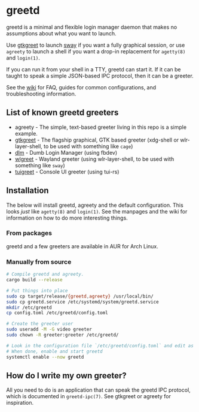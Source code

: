 # greetd

greetd is a minimal and flexible login manager daemon that makes no assumptions about what you want to launch.

Use [gtkgreet](https://git.sr.ht/~kennylevinsen/gtkgreet) to launch [sway](https://github.com/swaywm/sway) if you want a fully graphical session, or use `agreety` to launch a shell if you want a drop-in replacement for `agetty(8)` and `login(1)`.

If you can run it from your shell in a TTY, greetd can start it. If it can be taught to speak a simple JSON-based IPC protocol, then it can be a greeter.

See the [wiki](https://man.sr.ht/~kennylevinsen/greetd) for FAQ, guides for common configurations, and troubleshooting information.

## List of known greetd greeters

- agreety - The simple, text-based greeter living in this repo is a simple example.
- [gtkgreet](https://git.sr.ht/~kennylevinsen/gtkgreet) - The flagship graphical, GTK based greeter (xdg-shell or wlr-layer-shell, to be used with something like `cage`)
- [dlm](https://git.sr.ht/~kennylevinsen/dlm) - Dumb Login Manager (using fbdev)
- [wlgreet](https://git.sr.ht/~kennylevinsen/wlgreet) - Wayland greeter (using wlr-layer-shell, to be used with something like `sway`)
- [tuigreet](https://github.com/apognu/tuigreet) - Console UI greeter (using tui-rs)

## Installation

The below will install greetd, agreety and the default configuration. This looks *just* like `agetty(8)` and `login(1)`. See the manpages and the wiki for information on how to do more interesting things.

### From packages

greetd and a few greeters are available in AUR for Arch Linux.

### Manually from source

```sh
# Compile greetd and agreety.
cargo build --release

# Put things into place
sudo cp target/release/{greetd,agreety} /usr/local/bin/
sudo cp greetd.service /etc/systemd/system/greetd.service
mkdir /etc/greetd
cp config.toml /etc/greetd/config.toml

# Create the greeter user
sudo useradd -M -G video greeter
sudo chown -R greeter:greeter /etc/greetd/

# Look in the configuration file `/etc/greetd/config.toml` and edit as appropriate.
# When done, enable and start greetd
systemctl enable --now greetd
```

## How do I write my own greeter?

All you need to do is an application that can speak the greetd IPC protocol, which is documented in `greetd-ipc(7)`. See gtkgreet or agreety for inspiration.

